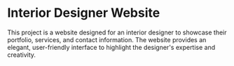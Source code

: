 # Interior Designer Website

This project is a website designed for an interior designer to showcase their portfolio, services, and contact information. The website provides an elegant, user-friendly interface to highlight the designer's expertise and creativity.
